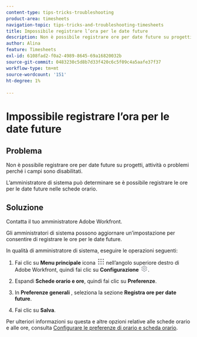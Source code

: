 ```yaml
---
content-type: tips-tricks-troubleshooting
product-area: timesheets
navigation-topic: tips-tricks-and-troubleshooting-timesheets
title: Impossibile registrare l’ora per le date future
description: Non è possibile registrare ore per date future su progetti, attività o problemi perché i campi sono disabilitati.
author: Alina
feature: Timesheets
exl-id: 6108fad2-f0a2-4989-8645-69a16820032b
source-git-commit: 0483230c5d8b7d33f420c6c5f09c4a5aafe37f37
workflow-type: tm+mt
source-wordcount: '151'
ht-degree: 1%

---
```


# Impossibile registrare l’ora per le date future

## Problema

Non è possibile registrare ore per date future su progetti, attività o problemi perché i campi sono disabilitati.

L’amministratore di sistema può determinare se è possibile registrare le ore per le date future nelle schede orario.

## Soluzione

Contatta il tuo amministratore Adobe Workfront.

Gli amministratori di sistema possono aggiornare un’impostazione per consentire di registrare le ore per le date future.

In qualità di amministratore di sistema, eseguire le operazioni seguenti:

1. Fai clic su **Menu principale** icona ![](assets/main-menu-icon.png) nell’angolo superiore destro di Adobe Workfront, quindi fai clic su **Configurazione** ![](assets/gear-icon-settings.png).

1. Espandi **Schede orario e ore**, quindi fai clic su **Preferenze**.

1. In **Preferenze generali** , seleziona la sezione **Registra ore per date future**.

1. Fai clic su **Salva**.

Per ulteriori informazioni su questa e altre opzioni relative alle schede orario e alle ore, consulta [Configurare le preferenze di orario e scheda orario](../../administration-and-setup/set-up-workfront/configure-timesheets-schedules/timesheet-and-hour-preferences.md).
